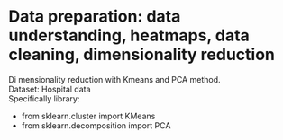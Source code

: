 # Data preparation: data understanding, heatmaps, data cleaning, dimensionality reduction
Di mensionality reduction with Kmeans and PCA method.  
Dataset: Hospital data  
Specifically library:  
- from sklearn.cluster import KMeans  
- from sklearn.decomposition import PCA
